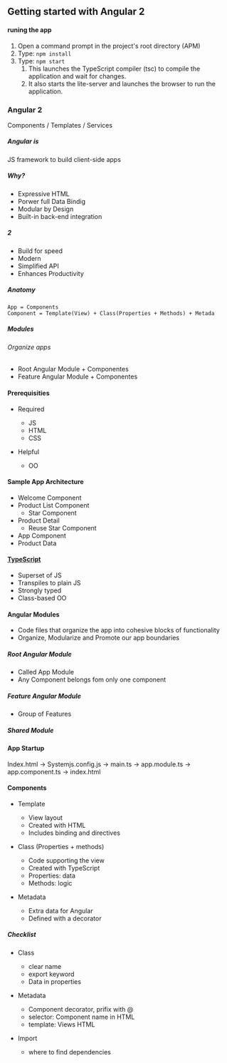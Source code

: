 ## Getting started with Angular 2

#### runing the app
1. Open a command prompt in the project's root directory (APM)
2. Type: ```npm install ```
3. Type: ```npm start ```
   1. This launches the TypeScript compiler (tsc) to compile the application and wait for changes.
   2. It also starts the lite-server and launches the browser to run the application.  

### Angular 2

  Components / Templates / Services

##### Angular is

  JS framework to build client-side apps

##### Why?

* Expressive HTML
* Porwer full Data Bindig
* Modular by Design
* Built-in back-end integration

##### 2

* Build for speed
* Modern
* Simplified API
* Enhances Productivity

##### Anatomy

    App = Components
    Component = Template(View) + Class(Properties + Methods) + Metada 

##### Modules

###### Organize apps

* Root Angular Module + Componentes
* Feature Angular Module + Componentes

#### Prerequisities

* Required
  * JS
  * HTML
  * CSS

* Helpful
  * OO

#### Sample App Architecture

* Welcome Component
* Product List Component
  * Star Component
* Product Detail
  * Reuse Star Component
* App Component
* Product Data     


#### [TypeScript](http://www.typescriptlang.org)

* Superset of JS
* Transpiles to plain JS
* Strongly typed
* Class-based OO

#### Angular Modules

* Code files that organize the app into cohesive blocks of functionality
* Organize, Modularize and Promote our app boundaries

##### Root Angular Module

* Called App Module
* Any Component belongs fom only one component

##### Feature Angular Module

* Group of Features

##### Shared Module

#### App Startup

   Index.html -> Systemjs.config.js -> main.ts -> app.module.ts -> app.component.ts -> index.html

#### Components

* Template 
  * View layout 
  * Created with HTML
  * Includes binding and directives

* Class (Properties + methods)
  * Code supporting the view
  * Created with TypeScript
  * Properties: data
  * Methods: logic

* Metadata
  * Extra data for Angular
  * Defined with a decorator


##### Checklist

* Class
  * clear name
  * export keyword
  * Data in properties

* Metadata
  * Component decorator, prifix with @
  * selector: Component name in HTML
  * template: Views HTML

* Import
  * where to find dependencies  
